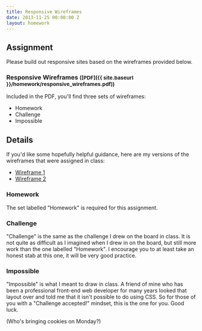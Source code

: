 ```yaml
---
title: Responsive Wireframes
date: 2013-11-25 00:00:00 Z
layout: homework
---
```


Assignment
----------

Please build out responsive sites based on the wireframes provided below.

### Responsive Wireframes <small>([PDF]({{ site.baseurl }}/homework/responsive_wireframes.pdf))</small>

Included in the PDF, you'll find three sets of wireframes:

* Homework
* Challenge
* Impossible


Details
-------

If you'd like some hopefully helpful guidance, here are my versions of the wireframes that were assigned in class:

* [Wireframe 1](http://codepen.io/nevan/pen/CLhzG)
* [Wireframe 2](http://codepen.io/nevan/pen/fFHmA)

### Homework

The set labelled "Homework" is required for this assignment.

### Challenge

"Challenge" is the same as the challenge I drew on the board in class. It is not quite as difficult as I imagined when I drew in on the board, but still more work than the one labelled "Homework". I encourage you to at least take an honest stab at this one, it will be very good practice.

### Impossible

"Impossible" is what I meant to draw in class. A friend of mine who has been a professional front-end web developer for many years looked that layout over and told me that it isn't possible to do using CSS. So for those of you with a "Challenge accepted!" mindset, this is the one for you. Good luck.

(Who's bringing cookies on Monday?)